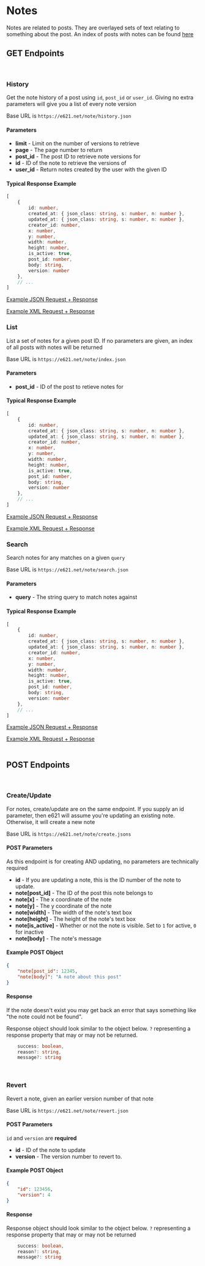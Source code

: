 # Notes

Notes are related to posts. They are overlayed sets of text relating to something about the post. An index of posts with notes can be found [here](https://e621.net/note/index)


## GET Endpoints
</br>

### History

Get the note history of a post using `id`, `post_id` or `user_id`. Giving no extra parameters will give you a list of every note version

Base URL is `https://e621.net/note/history.json`

#### Parameters
- **limit** - Limit on the number of versions to retrieve
- **page** - The page number to return
- **post_id** - The post ID to retrieve note versions for
- **id** - ID of the note to retrieve the versions of
- **user_id** - Return notes created by the user with the given ID

#### Typical Response Example

```typescript
[
    {
        id: number,
        created_at: { json_class: string, s: number, n: number },
        updated_at: { json_class: string, s: number, n: number },
        creator_id: number,
        x: number,
        y: number,
        width: number,
        height: number,
        is_active: true,
        post_id: number,
        body: string,
        version: number
    },
    // ...
]
```

[Example JSON Request + Response](https://e621.net/note/history.json)

[Example XML Request + Response](https://e621.net/note/history.xml)
</br>

### List

List a set of notes for a given post ID. If no parameters are given, an index of all posts with notes will be returned

Base URL is `https://e621.net/note/index.json`

#### Parameters

- **post_id** - ID of the post to retieve notes for

#### Typical Response Example

```typescript
[
    {
        id: number,
        created_at: { json_class: string, s: number, n: number },
        updated_at: { json_class: string, s: number, n: number },
        creator_id: number,
        x: number,
        y: number,
        width: number,
        height: number,
        is_active: true,
        post_id: number,
        body: string,
        version: number
    },
    // ...
]
```

[Example JSON Request + Response](https://e621.net/note/index.json)

[Example XML Request + Response](https://e621.net/note/index.xml)
</br>

### Search

Search notes for any matches on a given `query`

Base URL is `https://e621.net/note/search.json`

#### Parameters

- **query** - The string query to match notes against

#### Typical Response Example

```typescript
[
    {
        id: number,
        created_at: { json_class: string, s: number, n: number },
        updated_at: { json_class: string, s: number, n: number },
        creator_id: number,
        x: number,
        y: number,
        width: number,
        height: number,
        is_active: true,
        post_id: number,
        body: string,
        version: number
    },
    // ...
]
```

[Example JSON Request + Response](https://e621.net/note/search.json?query=fox)

[Example XML Request + Response](https://e621.net/note/search.xml?query=fox)
</br>
</br>

## POST Endpoints
</br>

### Create/Update

For notes, create/update are on the same endpoint. If you supply an id parameter, then e621 will assume you're updating an existing note. Otherwise, it will create a new note

Base URL is `https://e621.net/note/create.jsons`

#### POST Parameters

As this endpoint is for creating AND updating, no parameters are technically required

- **id** - If you are updating a note, this is the ID number of the note to update.
- **note[post_id]** - The ID of the post this note belongs to
- **note[x]** - The x coordinate of the note
- **note[y]** - The y coordinate of the note
- **note[width]** - The width of the note's text box
- **note[height]** - The height of the note's text box
- **note[is_active]** - Whether or not the note is visible. Set to `1` for active, `0` for inactive
- **note[body]** - The note's message

#### Example POST Object

```json
{
    "note[post_id": 12345,
    "note[body]": "A note about this post"
}
```

#### Response

If the note doesn't exist you may get back an error that says something like "the note could not be found".

Response object should look similar to the object below. `?` representing a response property that may or may not be returned.

```typescript
    success: boolean,
    reason?: string,
    message?: string
```
</br>

### Revert

Revert a note, given an earlier version number of that note

Base URL is `https://e621.net/note/revert.json`

#### POST Parameters

`id` and `version` are **required**

- **id** - ID of the note to update
- **version** - The version number to revert to.

#### Example POST Object

```json
{
    "id": 123456,
    "version": 4
}
```

#### Response

Response object should look similar to the object below. `?` representing a response property that may or may not be returned

```typescript
    success: boolean,
    reason?: string,
    message?: string
```
</br>

